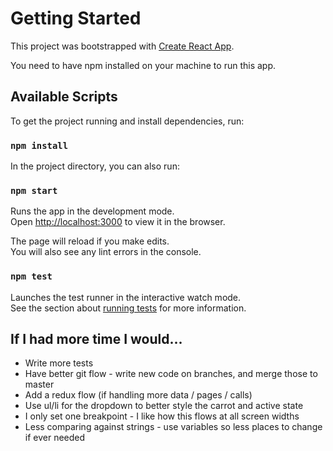 # Getting Started

This project was bootstrapped with [Create React App](https://github.com/facebook/create-react-app).

You need to have npm installed on your machine to run this app.

## Available Scripts

To get the project running and install dependencies, run:

### `npm install`

In the project directory, you can also run:

### `npm start`

Runs the app in the development mode.\
Open [http://localhost:3000](http://localhost:3000) to view it in the browser.

The page will reload if you make edits.\
You will also see any lint errors in the console.

### `npm test`

Launches the test runner in the interactive watch mode.\
See the section about [running tests](https://facebook.github.io/create-react-app/docs/running-tests) for more information.

## If I had more time I would...
* Write more tests
* Have better git flow - write new code on branches, and merge those to master
* Add a redux flow (if handling more data / pages / calls)
* Use ul/li for the dropdown to better style the carrot and active state
* I only set one breakpoint - I like how this flows at all screen widths
* Less comparing against strings - use variables so less places to change if ever needed